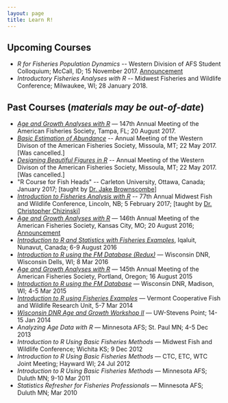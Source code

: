 ```yaml
---
layout: page
title: Learn R!
---
```


## Upcoming Courses
* *R for Fisheries Population Dynamics* -- Western Division of AFS Student Colloquium; McCall, ID; 15 November 2017. [Announcement](https://afs-calneva.org/wp-content/uploads/sites/8/2017/07/Save-the-date_WD_Student_Colloquium.pdf)
* *Introductory Fisheries Analyses with R* -- Midwest Fisheries and Wildlife Conference; Milwaukee, WI; 28 January 2018.

## Past Courses (*materials may be out-of-date*)
* [*Age and Growth Analyses with R*](https://afsannualmeeting.fisheries.org/continuing-education-workshops/) — 147th Annual Meeting of the American Fisheries Society, Tampa, FL; 20 August 2017.
* [*Basic Estimation of Abundance*](http://wdmtg.fisheries.org/workshops-trips/) -- Annual Meeting of the Western Divison of the American Fisheries Society, Missoula, MT; 22 May 2017. [Was cancelled.]
* [*Designing Beautiful Figures in R*](http://wdmtg.fisheries.org/workshops-trips/) -- Annual Meeting of the Western Divison of the American Fisheries Society, Missoula, MT; 22 May 2017. [Was cancelled.]
* "R Course for Fish Heads" -- Carleton University, Ottawa, Canada; January 2017; [taught by [Dr. Jake Brownscombe](http://www.fecpl.ca/people/jake-brownscombe/)]
* [*Introduction to Fisheries Analysis with R*](https://midwestfishwildlifeconferen2017.sched.org/event/8l1o/workshop-introduction-to-fisheries-data-analysis-with-r) -- 77th Annual Midwest Fish and Wildlife Conference, Lincoln, NB; 5 February 2017; [taught by [Dr. Christopher Chizinski](http://snr.unl.edu/aboutus/who/people/faculty-member.asp?pid=1394)]
* [*Age and Growth Analyses with R*](http://derekogle.com/RCourseKC2016/) — 146th Annual Meeting of the American Fisheries Society, Kansas City, MO; 20 August 2016; [Announcement](http://2016.fisheries.org/continuing-education-workshops/)
* [*Introduction to R and Statistics with Fisheries Examples*](http://derekogle.com/RcourseNunavut2016/), Iqaluit, Nunavut, Canada; 6-9 August 2016
* [*Introduction to R using the FM Database (Redux)*](http://derekogle.com/RcourseWiDNR2016/) — Wisconsin DNR, Wisconsin Dells, WI; 8 Mar 2016
* [*Age and Growth Analyses with R*](http://derekogle.com/RcoursePortland2015/) — 145th Annual Meeting of the American Fisheries Society, Portland, Oregon; 16 August 2015
* [*Introduction to R using the FM Database*](http://derekogle.com/RcourseWiDNR2015/) — Wisconsin DNR, Madison, WI; 4-5 Mar 2015
* [*Introduction to R using Fisheries Examples*](http://derekogle.com/RcourseVermont2014/) — Vermont Cooperative Fish and Wildlife Research Unit, 5-7 Mar 2014
* [*Wisconsin DNR Age and Growth Workshop II*](http://derekogle.com/RcourseWiDNR2014/) — UW-Stevens Point; 14-15 Jan 2014
* *Analyzing Age Data with R* — Minnesota AFS; St. Paul MN; 4-5 Dec 2013
* *Introduction to R Using Basic Fisheries Methods* — Midwest Fish and Wildlife Conference; Wichita KS; 9 Dec 2012
* *Introduction to R Using Basic Fisheries Methods* — CTC, ETC, WTC Joint Meeting; Hayward WI; 24 Jul 2012
* *Introduction to R Using Basic Fisheries Methods* — Minnesota AFS; Duluth MN; 9-10 Mar 2011
* *Statistics Refresher for Fisheries Professionals* — Minnesota AFS; Duluth MN; Mar 2010

